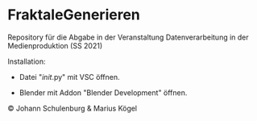 # FraktaleGenerieren
Repository für die Abgabe in der Veranstaltung Datenverarbeitung in der Medienproduktion (SS 2021)

Installation:

- Datei "_init_.py" mit VSC öffnen.

- Blender mit Addon "Blender Development" öffnen.

© Johann Schulenburg & Marius Kögel
